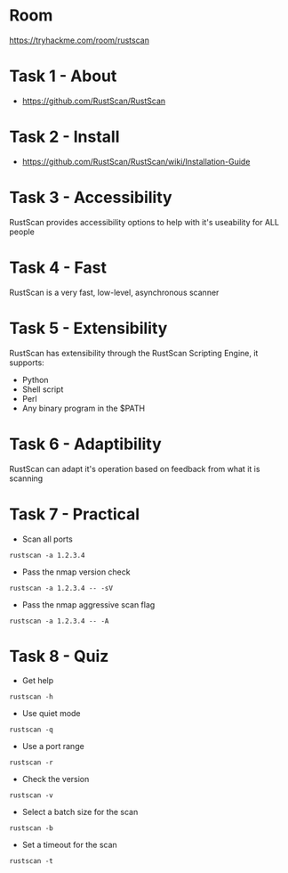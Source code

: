 # Room
https://tryhackme.com/room/rustscan

# Task 1 - About
* https://github.com/RustScan/RustScan

# Task 2 - Install
* https://github.com/RustScan/RustScan/wiki/Installation-Guide

# Task 3 - Accessibility
RustScan provides accessibility options to help with it's useability for ALL people

# Task 4 - Fast
RustScan is a very fast, low-level, asynchronous scanner

# Task 5 - Extensibility
RustScan has extensibility through the RustScan Scripting Engine, it supports:
* Python
* Shell script
* Perl
* Any binary program in the $PATH

# Task 6 - Adaptibility
RustScan can adapt it's operation based on feedback from what it is scanning

# Task 7 - Practical
* Scan all ports
```
rustscan -a 1.2.3.4
```
* Pass the nmap version check
```
rustscan -a 1.2.3.4 -- -sV
```
* Pass the nmap aggressive scan flag
```
rustscan -a 1.2.3.4 -- -A
```

# Task 8 - Quiz
* Get help
```
rustscan -h
```
* Use quiet mode
```
rustscan -q
```
* Use a port range
```
rustscan -r
```
* Check the version
```
rustscan -v
```
* Select a batch size for the scan
```
rustscan -b
```
* Set a timeout for the scan
```
rustscan -t
```